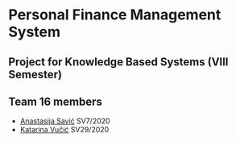 # Personal Finance Management System

## Project for Knowledge Based Systems (VIII Semester)

## Team 16 members
- [Anastasija Savić](https://github.com/savic-a) SV7/2020
- [Katarina Vučić](https://github.com/kaca01) SV29/2020
